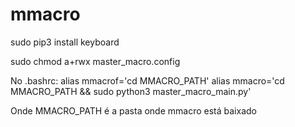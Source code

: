 # mmacro

sudo pip3 install keyboard

sudo chmod a+rwx master_macro.config

No .bashrc:
alias mmacrof='cd MMACRO_PATH'
alias mmacro='cd MMACRO_PATH && sudo python3 master_macro_main.py'

Onde MMACRO_PATH é a pasta onde mmacro está baixado

